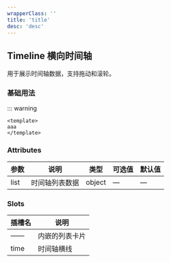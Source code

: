 ```yaml
---
wrapperClass: ''
title: 'title'
desc: 'desc'
---
```


## Timeline 横向时间轴
用于展示时间轴数据，支持拖动和滚轮。

### 基础用法

::: warning

```vue demo
<template>
aaa
</template>
```

### Attributes

| 参数        | 说明           | 类型    | 可选值                                             | 默认值 |
| ----------- | -------------- | ------- | -------------------------------------------------- | ------ |
| list        | 时间轴列表数据       | object  | —                                                 | —      |

### Slots

| 插槽名        | 说明           |
| ----------- | -------------- |
| ——          | 内嵌的列表卡片  |
| time        | 时间轴横线      |